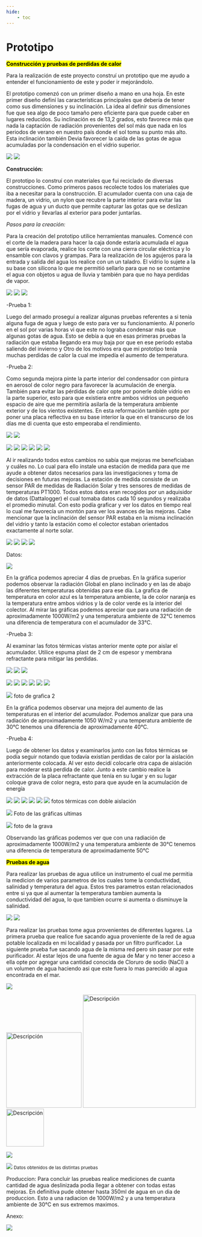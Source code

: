 ```yaml
---
hide:
    - toc
---
```


# Prototipo

<strong><Mark>Construcción y pruebas de perdidas de calor</Mark></strong> 

Para la realización de este proyecto construí un prototipo que me ayudo a entender el funcionamiento de este y poder ir mejorándolo.

El prototipo comenzó con un primer diseño a mano en una hoja. En este primer diseño definí las características
principales que debería de tener como sus dimensiones y su inclinación.
La idea al definir sus dimensiones fue que sea algo de poco tamaño pero eficiente para que puede caber en lugares reducidos.
Su inclinación es de 13,2 grados, esto favorece más que nada la captación de radiación provenientes del sol más que nada
en los periodos de verano en nuestro país donde el sol toma su punto más alto. Esta inclinación también Devia favorecer la caída
de las gotas de agua acumuladas por la condensación en el vidrio superior.



![](../images/Proyecto/Ideas%20iniciales/solsticios.gif)
![](../images/Proyecto/Ideas%20iniciales/WhatsApp%20Image%202024-11-25%20at%2010.57.24%20AM.jpeg)


<strong>Construcción:</strong>


El prototipo lo construí con materiales que fui reciclado de diversas construcciones.
Como primeros pasos recolecte todos los materiales que iba a necesitar para la construcción.
El acumulador cuenta con una caja de madera, un vidrio, un nylon que recubre la parte interior para evitar las fugas de agua y un ducto que permite capturar las gotas que se deslizan por el vidrio y llevarlas al exterior para poder juntarlas.

<em>Pasos para la creación:</em>



Para la creación del prototipo utilice herramientas manuales. 
Comencé con el corte de la madera para hacer la caja donde estaría acumulada el agua que sería evaporada, realice los corte con una cierra circular eléctrica y lo ensamble con clavos y grampas.
Para la realización de los agujeros para la entrada y salida del agua los realice con un un taladro.
El vidrio lo sujete a la su base con silicona lo que me permitió sellarlo para que no se contamine el agua con objetos u agua de lluvia y también para que no haya perdidas de vapor.


![](../images/Proyecto/Primer%20prototipo/Cortes%20y%20primer%20armado/primera.jpeg)
![](../images/Proyecto/Primer%20prototipo/Cortes%20y%20primer%20armado/segunda.jpeg)
![](../images/Proyecto/Primer%20prototipo/Cortes%20y%20primer%20armado/tercera.jpeg)


-Prueba 1:

Luego del armado proseguí a realizar algunas pruebas referentes a si tenía alguna fuga de agua y luego de esto para ver su funcionamiento.
Al ponerlo en el sol por varias horas vi que este no lograba condensar más que algunas gotas de agua. Esto se debía a que en esas primeras pruebas la radiación que estaba llegando era muy baja por que en ese periodo estaba saliendo del invierno y Otro de los motivos era que mi prototipo tenía muchas perdidas de calor la cual me impedía el aumento de temperatura.



-Prueba 2:

Como segunda mejora pinte la parte interior del condensador con pintura en aerosol de color negro para favorecer la acumulación de energía. También para evitar las pérdidas de calor opte por ponerle doble vidrio en la parte superior, esto para que existiera entre ambos vidrios un pequeño espacio de aire que me permitiría asilarla de la temperatura ambiente exterior y de los vientos existentes.
En esta reformación también opte por poner una placa reflectiva en su base interior la que en el transcurso de los días me di cuenta que esto empeoraba el rendimiento.


![](../images/Proyecto/Primer%20prototipo/Dos%20vidrios/primera.jpeg)
![](../images/Proyecto/Primer%20prototipo/Dos%20vidrios/segunda.jpeg)



![](../images/Proyecto/Primer%20prototipo/Dos%20vidrios/t1.jpeg) 
![](../images/Proyecto/Primer%20prototipo/Dos%20vidrios/tt1.jpeg) 
![](../images/Proyecto/Primer%20prototipo/Dos%20vidrios/t2.jpeg)
![](../images/Proyecto/Primer%20prototipo/Dos%20vidrios/tt2.jpeg)
![](../images/Proyecto/Primer%20prototipo/Dos%20vidrios/t3.jpeg)
![](../images/Proyecto/Primer%20prototipo/Dos%20vidrios/tt3.jpeg)



Al ir realizando todos estos cambios no sabía que mejoras me beneficiaban y cuáles no. Lo cual para ello instale una estación de medida para que me ayude a obtener datos necesarios para las investigaciones y toma de decisiones en futuras mejoras.
La estación de medida consiste de un sensor PAR de medidas de Radiación Solar y tres sensores de medidas de temperaturas PT1000.
Todos estos datos eran recogidos por un adquisidor de datos (Dattalogger) el cual tomaba datos cada 10 segundos y realizaba el promedio minutal. Con esto podía graficar y ver los datos en tiempo real lo cual me favorecía un montón para ver los avances de las mejoras.
Cabe mencionar que la inclinación del sensor PAR estaba en la misma inclinación del vidrio y tanto la estación como el colector estaban orientados exactamente al norte solar.


![](../images/Proyecto/Primer%20prototipo/Data%20Logger%20y%20sensores/1.jpeg)
![](../images/Proyecto/Primer%20prototipo/Data%20Logger%20y%20sensores/2.jpeg)
![](../images/Proyecto/Primer%20prototipo/Data%20Logger%20y%20sensores/3.jpeg)
![](../images/Proyecto/Primer%20prototipo/Data%20Logger%20y%20sensores/4.jpeg)



Datos:

![](../images/Proyecto/Graficas/Primeras_Modificaciones.png)


En la gráfica podemos apreciar 4 días de pruebas. En la gráfica superior podemos observar la radiación Global en plano inclinado y en las de abajo las diferentes temperaturas obtenidas para ese día.
La grafica de temperatura en color azul es la temperatura ambiente, la de color naranja es la temperatura entre ambos vidrios y la de color verde es la interior del colector.
Al mirar las gráficas podemos apreciar que para una radiación de aproximadamente 1000W/m2 y una temperatura ambiente de 32°C tenemos una diferencia de temperatura con el acumulador de 33°C.


-Prueba 3:

Al examinar las fotos térmicas vistas anterior mente opte por aislar el acumulador. Utilice espuma plast de 2 cm de espesor y membrana refractante para mitigar las perdidas.

![](../images/Proyecto/Primer%20prototipo/Una%20aislacion/1.jpeg)
![](../images/Proyecto/Primer%20prototipo/Una%20aislacion/2.jpeg)
![](../images/Proyecto/Primer%20prototipo/Una%20aislacion/3.jpeg)

![](../images/Proyecto/Primer%20prototipo/Dos%20aisalcion/at1.jpeg)
![](../images/Proyecto/Primer%20prototipo/Dos%20aisalcion/att1.jpeg)
![](../images/Proyecto/Primer%20prototipo/Dos%20aisalcion/at2.jpeg)
![](../images/Proyecto/Primer%20prototipo/Dos%20aisalcion/att2.jpeg)
![](../images/Proyecto/Primer%20prototipo/Dos%20aisalcion/at3.jpeg)
![](../images/Proyecto/Primer%20prototipo/Dos%20aisalcion/att3.jpeg)


![](../images/Proyecto/Graficas/Media_Modificacion.png)
foto de grafica 2

En la gráfica podemos observar una mejora del aumento de las temperaturas en el interior del acumulador.
Podemos analizar que para una radiación de aproximadamente 1050 W/m2 y una temperatura ambiente de 30°C tenemos una diferencia de aproximadamente 40°C.


-Prueba 4:

Luego de obtener los datos y examinarlos junto con las fotos térmicas se podía seguir notando que todavía existían perdidas de calor por la aislación anteriormente colocada. Al ver esto decidí colocarle otra capa de aislación para moderar está perdida de calor.
Junto a este cambio realice la extracción de la placa refractante que tenía en su lugar y en su lugar coloque grava de color negra, esto para que ayude en la acumulación de energía


![](../images/Proyecto/Primer%20prototipo/Dos%20aisalcion/dos1.jpeg)
![](../images/Proyecto/Primer%20prototipo/Dos%20aisalcion/dos11.jpeg)
![](../images/Proyecto/Primer%20prototipo/Dos%20aisalcion/dos2.jpeg)
![](../images/Proyecto/Primer%20prototipo/Dos%20aisalcion/dos22.jpeg)
![](../images/Proyecto/Primer%20prototipo/Dos%20aisalcion/dos3.jpeg)
![](../images/Proyecto/Primer%20prototipo/Dos%20aisalcion/dos33.jpeg)
fotos térmicas con doble aislación


![](../images/Proyecto/Graficas/Ultima_Modificacion.png)
Foto de las gráficas ultimas 

![](../images/Proyecto/Primer%20prototipo/Graava/1.jpeg)
foto de la grava

Observando las gráficas podemos ver que con una radiación de aproximadamente 1000W/m2 y una temperatura ambiente de 30°C tenemos una diferencia de temperatura de aproximadamente 50°C



<strong><Mark>Pruebas de agua<Mark></strong>

Para realizar las pruebas de agua utilice un instrumento el cual me permitia la medicion de varios parametros de los cuales tome la conductividad, salinidad y temperatura del agua.
Estos tres parametros estan relacionados entre si ya que al aumentar la temperatura tambien aumenta la conductividad del agua, lo que tambien ocurre si aumenta o disminuye la salinidad.

![](../images/Proyecto/Primer%20prototipo/Salinizacion/imagen11.jpeg)
![](../images/Proyecto/Primer%20prototipo/Salinizacion/imagen2.jpeg)

Para realizar las pruebas tome agua provenientes de diferentes lugares. La primera prueba que realice fue sacando agua proveniente de la red de agua potable localizada en mi localidad y pasada por un filtro purificador. 
La siguiente prueba fue sacando agua de la misma red pero sin pasar por este purificador.
Al estar lejos de una fuente de agua de Mar y no tener acceso a ella opte por agregar una cantidad conocida de Cloruro de sodio (NaCl) a un volumen de agua haciendo asi que este fuera lo mas parecido al agua encontrada en el mar. 


![](../images/Proyecto/Primer%20prototipo/Salinizacion/sal1.jpeg)

<img src="../images/Proyecto/Primer%20prototipo/Salinizacion/sal2.jpeg" alt="Descripción" width="200">
<img src="../images/Proyecto/Primer%20prototipo/Salinizacion/sal2.jpeg" alt="Descripción" width="300">
<img src="../images/Proyecto/Primer%20prototipo/Salinizacion/sal2.jpeg" alt="Descripción" width="100">

![](../images/Proyecto/Primer%20prototipo/Salinizacion/sal2.jpeg)




![](../images/Proyecto/Tabla%20de%20agua/tabla.PNG)
<small>Datos obtenidos de las distintas pruebas</small>


Produccion:
Para concluir las pruebas realice mediciones de cuanta cantidad de agua deslinizada podia llegar a obtener con todas estas mejoras.
En definitiva pude obtener hasta 350ml de agua en un dia de produccion. Esto a una radiacion de 1000W/m2 y a una temperatura ambiente de 30°C en sus extremos maximos.




Anexo:

![](../images/Proyecto/Tabla%20de%20agua/grafica%20datos.PNG)

